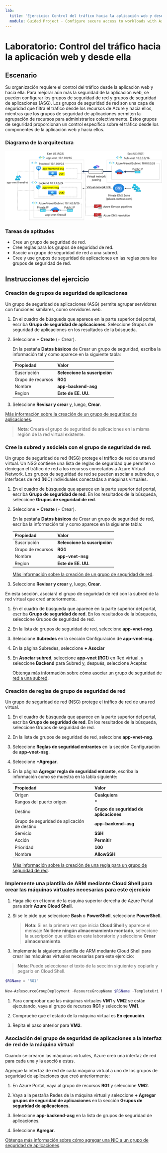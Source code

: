 ```yaml
---
lab:
  title: 'Ejercicio: Control del tráfico hacia la aplicación web y desde ella'
  module: Guided Project - Configure secure access to workloads with Azure virtual networking services
---
```


# Laboratorio: Control del tráfico hacia la aplicación web y desde ella

## Escenario

Su organización requiere el control del tráfico desde la aplicación web y hacia ella. Para mejorar aún más la seguridad de la aplicación web, se pueden configurar los grupos de seguridad de red y grupos de seguridad de aplicaciones (ASG). Los grupos de seguridad de red son una capa de seguridad que filtra el tráfico desde los recursos de Azure y hacia ellos, mientras que los grupos de seguridad de aplicaciones permiten la agrupación de recursos para administrarlos colectivamente. Estos grupos de seguridad proporcionan un control específico sobre el tráfico desde los componentes de la aplicación web y hacia ellos.

### Diagrama de la arquitectura

![Diagrama en el que se muestra un grupo de seguridad de red y un grupo de seguridad de aplicaciones en una red virtual.](../Media/task-2.png)

### Tareas de aptitudes

- Cree un grupo de seguridad de red.
- Cree reglas para los grupos de seguridad de red.
- Asocie un grupo de seguridad de red a una subred.
- Cree y use grupos de seguridad de aplicaciones en las reglas para los grupos de seguridad de red.

## Instrucciones del ejercicio

### Creación de grupos de seguridad de aplicaciones

Un grupo de seguridad de aplicaciones (ASG) permite agrupar servidores con funciones similares, como servidores web.

1. En el cuadro de búsqueda que aparece en la parte superior del portal, escriba **Grupo de seguridad de aplicaciones**. Seleccione Grupos de seguridad de aplicaciones en los resultados de la búsqueda.

1. Seleccione **+ Create** (+ Crear).

    En la pestaña **Datos básicos** de Crear un grupo de seguridad, escriba la información tal y como aparece en la siguiente tabla:

    | Propiedad | Valor    |
    |:---------|:---------|
    |Suscripción|**Seleccione la suscripción**|
    |Grupo de recursos|**RG1**|
    |Nombre|**app-backend-asg**|
    |Region|**Este de EE. UU.**|

1. Seleccione **Revisar y crear** y, luego, **Crear**.

[Más información sobre la creación de un grupo de seguridad de aplicaciones](https://docs.microsoft.com/azure/virtual-network/tutorial-filter-network-traffic#create-application-security-groups).

>**Nota**: Creará el grupo de seguridad de aplicaciones en la misma región de la red virtual existente.

### Cree la subred y asóciela con el grupo de seguridad de red.

Un grupo de seguridad de red (NSG) protege el tráfico de red de una red virtual. Un NSG contiene una lista de reglas de seguridad que permiten o deniegan el tráfico de red a los recursos conectados a Azure Virtual Network. Los grupos de seguridad de red se pueden asociar a subredes, o interfaces de red (NIC) individuales conectadas a máquinas virtuales.

1. En el cuadro de búsqueda que aparece en la parte superior del portal, escriba **Grupo de seguridad de red**. En los resultados de la búsqueda, seleccione **Grupos de seguridad de red**.

1. Seleccione **+ Create** (+ Crear).

    En la pestaña **Datos básicos** de Crear un grupo de seguridad de red, escriba la información tal y como aparece en la siguiente tabla:

    | Propiedad | Valor    |
    |:---------|:---------|
    |Suscripción|**Seleccione la suscripción**|
    |Grupo de recursos|**RG1**|
    |Nombre|**app-vnet-nsg**|
    |Region|**Este de EE. UU.**|

    [Más información sobre la creación de un grupo de seguridad de red](https://docs.microsoft.com/azure/virtual-network/tutorial-filter-network-traffic#create-a-network-security-group).

1. Seleccione **Revisar y crear** y, luego, **Crear**.

En esta sección, asociará el grupo de seguridad de red con la subred de la red virtual que creó anteriormente.

1. En el cuadro de búsqueda que aparece en la parte superior del portal, escriba **Grupo de seguridad de red**. En los resultados de la búsqueda, seleccione Grupos de seguridad de red.

1. En la lista de grupos de seguridad de red, seleccione **app-vnet-nsg**.

1. Seleccione **Subredes** en la sección Configuración de **app-vnet-nsg**.

1. En la página Subredes, seleccione **+ Asociar**

1. En **Asociar subred**, seleccione **app-vnet (RG1)** en Red virtual. y seleccione **Backend** para Subred y, después, seleccione Aceptar.

    [Obtenga más información sobre cómo asociar un grupo de seguridad de red a una subred](https://docs.microsoft.com/azure/virtual-network/tutorial-filter-network-traffic#associate-a-network-security-group-to-a-subnet).

### Creación de reglas de grupo de seguridad de red
Un grupo de seguridad de red (NSG) protege el tráfico de red de una red virtual.

1. En el cuadro de búsqueda que aparece en la parte superior del portal, escriba **Grupo de seguridad de red**. En los resultados de la búsqueda, seleccione Grupos de seguridad de red.

1. En la lista de grupos de seguridad de red, seleccione **app-vnet-nsg**.

1. Seleccione **Reglas de seguridad entrantes** en la sección Configuración de **app-vnet-nsg**.

1. Seleccione **+Agregar**.

1. En la página **Agregar regla de seguridad entrante**, escriba la información como se muestra en la tabla siguiente:

    | Propiedad | Valor    |
    |:---------|:---------|
    |Origen|**Cualquiera**|
    |Rangos del puerto origen|**\***|
    |Destino|**Grupo de seguridad de aplicaciones**|
    |Grupo de seguridad de aplicación de destino|**app-backend-asg**|    
    |Servicio|**SSH**|
    |Acción|**Permitir**|
    |Prioridad|**100**|
    |Nombre|**AllowSSH**|

    [Más información sobre la creación de una regla para un grupo de seguridad de red](https://docs.microsoft.com/azure/virtual-network/tutorial-filter-network-traffic#create-a-network-security-group).

### Implemente una plantilla de ARM mediante Cloud Shell para crear las máquinas virtuales necesarias para este ejercicio

1. Haga clic en el icono de la esquina superior derecha de Azure Portal para abrir **Azure Cloud Shell**.

1. Si se le pide que seleccione **Bash** o **PowerShell**, seleccione **PowerShell**.

    >**Nota**: Si es la primera vez que inicia **Cloud Shell** y aparece el mensaje **No tiene ningún almacenamiento montado**, seleccione la suscripción que utiliza en este laboratorio y seleccione **Crear almacenamiento**.

1. Implemente la siguiente plantilla de ARM mediante Cloud Shell para crear las máquinas virtuales necesarias para este ejercicio:

>**Nota**: Puede seleccionar el texto de la sección siguiente y copiarlo y pegarlo en Cloud Shell.

   ```powershell
   $RGName = "RG1"
   
   New-AzResourceGroupDeployment -ResourceGroupName $RGName -TemplateUri https://raw.githubusercontent.com/MicrosoftLearning/Configure-secure-access-to-workloads-with-Azure-virtual-networking-services/main/Instructions/Labs/azuredeploy.json
   ```
  
1. Para comprobar que las máquinas virtuales **VM1** y **VM2** se están ejecutando, vaya al grupo de recursos **RG1** y seleccione **VM1**.

1. Compruebe que el estado de la máquina virtual es **En ejecución**.

1. Repita el paso anterior para **VM2**.

### Asociación del grupo de seguridad de aplicaciones a la interfaz de red de la máquina virtual
Cuando se crearon las máquinas virtuales, Azure creó una interfaz de red para cada una y la asoció a estas.

Agregue la interfaz de red de cada máquina virtual a uno de los grupos de seguridad de aplicaciones que creó anteriormente:

1. En Azure Portal, vaya al grupo de recursos **RG1** y seleccione **VM2**.

1. Vaya a la pestaña Redes de la máquina virtual y seleccione **+ Agregar grupos de seguridad de aplicaciones** en la sección **Grupos de seguridad de aplicaciones**. 

1. Seleccione **app-backend-asg** en la lista de grupos de seguridad de aplicaciones.

1. Seleccione **Agregar**.

  [Obtenga más información sobre cómo agregar una NIC a un grupo de seguridad de aplicaciones](https://learn.microsoft.com/en-us/azure/virtual-network/virtual-network-network-interface?tabs=azure-portal#add-or-remove-from-application-security-groups).

